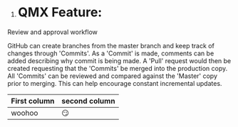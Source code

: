 1. # QMX Feature:
Review and approval workflow

GitHub can create branches from the master branch and keep track of changes through 'Commits'. As a 'Commit' is made, comments can be added describing why commit is being made. A 'Pull' request would then be created requesting that the 'Commits' be merged into the production copy. All 'Commits' can be reviewed and compared against the 'Master' copy prior to merging. This can help encourage constant incremental updates.

First column | second column
---|---
woohoo|:smirk:

